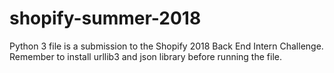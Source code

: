 # shopify-summer-2018
Python 3 file is a submission to the Shopify 2018 Back End Intern Challenge. Remember to install urllib3 and json library before running the file.
